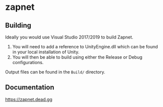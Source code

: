 # zapnet

## Building

Ideally you would use Visual Studio 2017/2019 to build Zapnet.

1. You will need to add a reference to UnityEngine.dll which can be found in your local installation of Unity.
2. You will then be able to build using either the Release or Debug configurations.

Output files can be found in the `Build/` directory.

## Documentation

https://zapnet.dead.gg